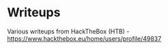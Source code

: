 # Writeups
Various writeups from HackTheBox (HTB) - https://www.hackthebox.eu/home/users/profile/49837
